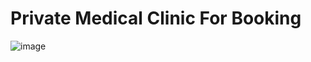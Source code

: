 # Private Medical Clinic For Booking
![image](https://github.com/DuyThong28/Private-Medical-Clinic-For-Patient/assets/116278919/929bee71-3823-4483-9ccf-0502b9cae97e)








